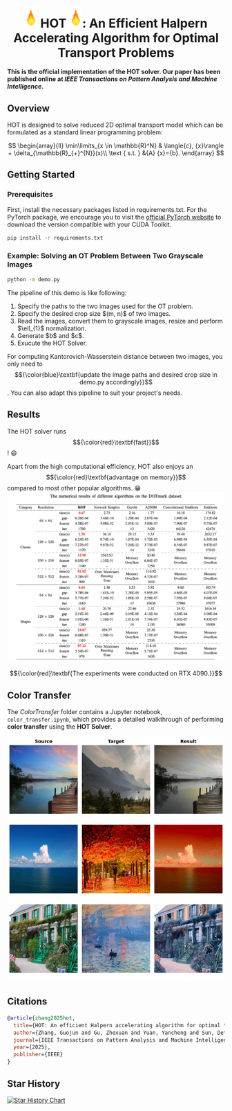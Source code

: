 <!--
 * @author: Zhexuan Gu
 * @Date: 2024-11-18 14:58:53
 * @LastEditTime: 2024-11-18 23:11:37
 * @FilePath: /HOT/README.md
 * @Description: Please implement
-->

**<h1 style="text-align:center;"> <img src="images/flame.png" alt="drawing" width="30"/>        HOT     <img src="images/flame.png" alt="drawing" width="30"/>: An Efficient Halpern Accelerating Algorithm
for Optimal Transport Problems         </h1>**

<!-- [![Contributors][contributors-shield]][contributors-url]
[![Forks][forks-shield]][forks-url]
[![Stargazers][stars-shield]][stars-url] -->

**This is the official implementation of the HOT solver. Our paper has been published online at ***IEEE Transactions on Pattern Analysis and Machine Intelligence***.**


## Overview
HOT is designed to solve reduced 2D optimal transport model which can be formulated as a standard linear programming problem:

$$
\begin{array}{ll}
\min\limits_{x \in \mathbb{R}^N} & \langle{c}, {x}\rangle  + \delta_{\mathbb{R}_{+}^{N}}(x)\\
         \text { s.t. } &{A} {x}={b}.
\end{array}
$$

<!-- By leveraging the sparse structure of matrix $A$ for given 2D histogram with $m$ rows and $n$ columns, HOT avoids explicit matrix generation, enhancing computational efficiency. -->




<!-- GETTING STARTED -->
## Getting Started
### Prerequisites

First, install the necessary packages listed in requirements.txt. For the PyTorch package, we encourage you to visit the 
<a href="https://pytorch.org/get-started/locally/" title="torch">official PyTorch website</a> to download the version compatible with your CUDA Toolkit.

  ```sh
  pip install -r requirements.txt
  ```

### Example: Solving an OT Problem Between Two Grayscale Images
  ```sh
  python -m demo.py
  ```
The pipeline of this demo is like following: 
<ol>
<li>Specify the paths to the two images used for the OT problem.</li>
<li>Specify the desired crop size $(m, n)$ of two images.</li>
<li>Read the images, convert them to grayscale images, resize and perform $\ell_{1}$ normalization.</li>
<li>Generate $b$ and $c$.</li>
<li>Exucute the HOT Solver.</li>
</ol>

For computing Kantorovich-Wasserstein distance between two images, you only need to $${\color{blue}\textbf{update the image paths and desired crop size in demo.py accordingly}}$$. You can also adapt this pipeline to suit your project's needs. 


## Results
The HOT solver runs $${\color{red}\textbf{fast}}$$! :smile:

Apart from the high computational efficiency, HOT also enjoys an $${\color{red}\textbf{advantage on memory}}$$ compared to most other popular algorithms. :grin:
<img src="images/result.png" alt="drawing"> 

<!-- ## Caution -->
$${\color{red}\textbf{The experiments were conducted on RTX 4090.}}$$
<!-- **The experiments were conducted on RTX 4090.** -->


## Color Transfer
The *ColorTransfer* folder contains a Jupyter notebook, `color_transfer.ipynb`, which provides a detailed walkthrough of performing **color transfer** using the **HOT Solver**.

<!-- **Key Feature**: The color transfer process leverages a *non-uniform binning strategy* to optimize performance. Additionally, it utilizes the proposed **transport plan recovery algorithm** to reconstruct the transport plan from a reduced model.  Refer to the notebook for a complete implementation and step-by-step guide. -->
<!-- Refer to the notebook for a complete implementation and step-by-step guide. -->

<img src="images/color_transfer_V3.jpg" alt="drawing"> 

<!-- ## A Heuristic Strategy to Enhance the Performance of HOT Solver
On our RTX 4090, we found that the basic vector operations (e.g., vector addition, vector subtraction) gradually become a bottleneck as the image resolution increases.

Consequently, we adopt a heuristic block strategy to manually split the too long vector to make it adapted to the size of L1-cache of the GPU which is 16MB for RTX 4090.
```python
# m, n are rows and columns of the 2D histograms respectively
# We denote params as N in our manuscript
params = m * m * n + n * n * m
if crop_size < 128:
    blocks = 1
else:
    # params * 8 / 1024**2 is the megabytes the vector takes
    blocks = math.ceil(params * 8 / 1024**2 / 16)
pad = params // blocks
```
:blush:You may need to **adjust parameter 'block'** to replicate our results if you are **not using RTX 4090**! -->


<!-- Citations -->
## Citations

```bibtex
@article{zhang2025hot,
  title={HOT: An efficient Halpern accelerating algorithm for optimal transport problems},
  author={Zhang, Guojun and Gu, Zhexuan and Yuan, Yancheng and Sun, Defeng},
  journal={IEEE Transactions on Pattern Analysis and Machine Intelligence},
  year={2025},
  publisher={IEEE}
}
```


## Star History

[![Star History Chart](https://api.star-history.com/svg?repos=PolyU-IOR/HOT&type=Timeline)](https://www.star-history.com/#PolyU-IOR/HOT&Timeline)




<!-- MARKDOWN LINKS & IMAGES -->
<!-- https://www.markdownguide.org/basic-syntax/#reference-style-links -->
[contributors-shield]: https://img.shields.io/github/contributors/GUZhexuan/HOT.svg?style=for-the-badge
[contributors-url]: https://github.com/GUZhexuan/HOT/graphs/contributors
[forks-shield]: https://img.shields.io/github/forks/GUZhexuan/HOT.svg?style=for-the-badge
[forks-url]: https://github.com/GUZhexuan/HOT/network/members
[stars-shield]: https://img.shields.io/github/stars/GUZhexuan/HOT.svg?style=for-the-badge
[stars-url]: https://github.com/GUZhexuan/HOT/stargazers
